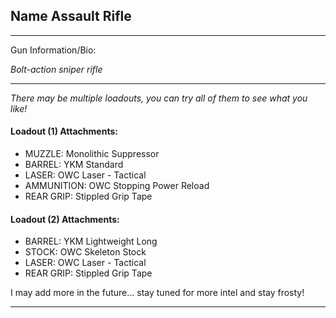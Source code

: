 ## Name Assault Rifle

---

Gun Information/Bio:

_Bolt-action sniper rifle_

---

_There may be multiple loadouts, you can try all of them to see what you like!_

#### Loadout (1) Attachments:
- MUZZLE: Monolithic Suppressor
- BARREL: YKM Standard
- LASER: OWC Laser - Tactical
- AMMUNITION: OWC Stopping Power Reload
- REAR GRIP: Stippled Grip Tape

#### Loadout (2) Attachments:
- BARREL: YKM Lightweight Long
- STOCK: OWC Skeleton Stock
- LASER: OWC Laser - Tactical
- REAR GRIP: Stippled Grip Tape

I may add more in the future... stay tuned for more intel and stay frosty!

---
